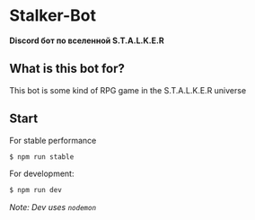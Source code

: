 # Stalker-Bot
**Discord бот по вселенной S.T.A.L.K.E.R**

## What is this bot for?
This bot is some kind of RPG game in the S.T.A.L.K.E.R universe

## Start
For stable performance
```sh
$ npm run stable
```
For development:
```sh
$ npm run dev
```
*Note: Dev uses `nodemon`*